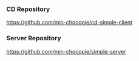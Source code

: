 ### CD Repository
https://github.com/min-chocopie/cd-simple-client
### Server Repository
https://github.com/min-chocopie/simple-server
